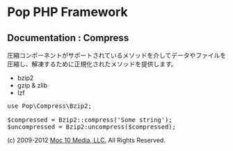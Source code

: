Pop PHP Framework
=================

Documentation : Compress
------------------------

圧縮コンポーネントがサポートされているメソッドを介してデータやファイルを圧縮し、解凍するために正規化されたメソッドを提供します。


* bzip2
* gzip &amp; zlib
* lzf

<pre>
use Pop\Compress\Bzip2;

$compressed = Bzip2::compress('Some string');
$uncompressed = Bzip2:uncompress($compressed);
</pre>

(c) 2009-2012 [Moc 10 Media, LLC.](http://www.moc10media.com) All Rights Reserved.
